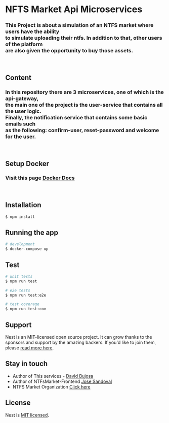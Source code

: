# NFTS Market Api Microservices

 ### This Project is about a simulation of an NTFS market where users have the ability <br> to simulate uploading their ntfs. In addition to that, other users of the platform  <br>  are also given the opportunity to buy those assets.

<br>

 ## Content

 ### In this repository there are 3 microservices, one of which is the api-gateway, <br> the main one of the project is the user-service that contains all the user logic. <br> Finally, the notification service that contains some basic emails such <br> as the following: confirm-user, reset-password and welcome for the user.

<br>

## Setup Docker

 ### Visit this page [Docker Docs](https://docs.docker.com/)


<br>

## Installation

```bash
$ npm install
```


## Running the app

```bash
# development
$ docker-compose up
```

## Test

```bash
# unit tests
$ npm run test

# e2e tests
$ npm run test:e2e

# test coverage
$ npm run test:cov
```

## Support

Nest is an MIT-licensed open source project. It can grow thanks to the sponsors and support by the amazing backers. If you'd like to join them, please [read more here](https://docs.nestjs.com/support).

## Stay in touch

- Author of This services - [David Bujosa](https://github.com/bujosa)
- Author of NTFsMarket-Frontend [Jose Sandoval](https://github.com/goritm)
- NTFS Market Organization [Click here](https://github.com/NFTsMarket)

## License

  Nest is [MIT licensed](LICENSE).